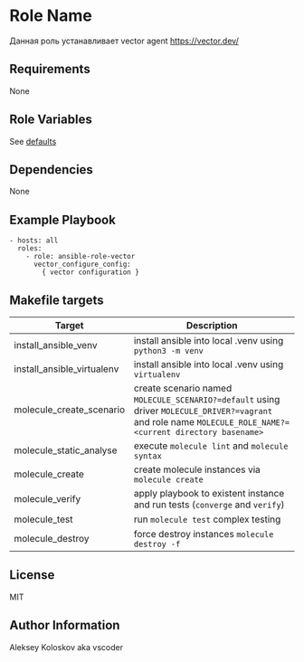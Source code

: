 Role Name
=========

Данная роль устанавливает vector agent https://vector.dev/

Requirements
------------

None

Role Variables
--------------

See [defaults](defaults/main.yml)

Dependencies
------------

None

Example Playbook
----------------

    - hosts: all
      roles:
        - role: ansible-role-vector
          vector_configure_config:
            { vector configuration }

Makefile targets
----------------

| Target                     | Description                                                                                                                                                 |
| -------------------------- | ----------------------------------------------------------------------------------------------------------------------------------------------------------- |
| install_ansible_venv       | install ansible into local .venv using `python3 -m venv`                                                                                                    |
| install_ansible_virtualenv | install ansible into local .venv using `virtualenv`                                                                                                         |
| molecule_create_scenario   | create scenario named `MOLECULE_SCENARIO?=default` using driver `MOLECULE_DRIVER?=vagrant` and role name `MOLECULE_ROLE_NAME?=<current directory basename>` |
| molecule_static_analyse    | execute `molecule lint` and `molecule syntax`                                                                                                               |
| molecule_create            | create molecule instances via `molecule create`                                                                                                             |
| molecule_verify            | apply playbook to existent instance and run tests (`converge` and `verify`)                                                                                 |
| molecule_test              | run `molecule test` complex testing                                                                                                                         |
| molecule_destroy           | force destroy instances `molecule destroy -f`                                                                                                               |

License
-------

MIT

Author Information
------------------

Aleksey Koloskov aka vscoder
